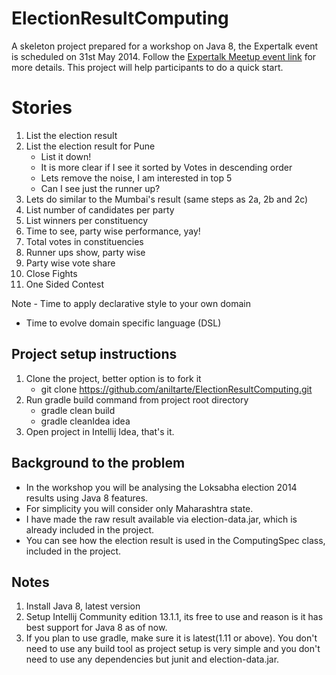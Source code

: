 ElectionResultComputing
=======================

A skeleton project prepared for a workshop on Java 8, the Expertalk event is scheduled on 31st May 2014.
Follow the [Expertalk Meetup event link](http://www.meetup.com/expertalks/events/179983882/ "Java 8") for more details.
This project will help participants to do a quick start.

Stories
============================
1. List the election result
2. List the election result for Pune
   * List it down!
   * It is more clear if I see it sorted by Votes in descending order
   * Lets remove the noise, I am interested in top 5
   * Can I see just the runner up?
3. Lets do similar to the Mumbai's result (same steps as 2a, 2b and 2c)
4. List number of candidates per party
5. List winners per constituency
6. Time to see, party wise performance, yay!
7. Total votes in constituencies 
8. Runner ups show, party wise
9. Party wise vote share
10. Close Fights
11. One Sided Contest
 
Note - Time to apply declarative style to your own domain
   * Time to evolve domain specific language (DSL)



Project setup instructions
---------------------------
1. Clone the project, better option is to fork it
    * git clone https://github.com/aniltarte/ElectionResultComputing.git
2. Run gradle build command from project root directory
    * gradle clean build
    * gradle cleanIdea idea
3. Open project in Intellij Idea, that's it.

Background to the problem
-----------------------------
* In the workshop you will be analysing the Loksabha election 2014 results using Java 8 features.
* For simplicity you will consider only Maharashtra state.
* I have made the raw result available via election-data.jar, which is already included in the project.
* You can see how the election result is used in the ComputingSpec class, included in the project.

Notes
------------
1. Install Java 8, latest version
2. Setup  Intellij Community edition 13.1.1, its free to use and reason is it has best support for Java 8 as of now.
3. If you plan to use gradle, make sure it is latest(1.11 or above). You don't need to use any build tool as project setup is very simple and you don't need to use any dependencies but junit and election-data.jar.
